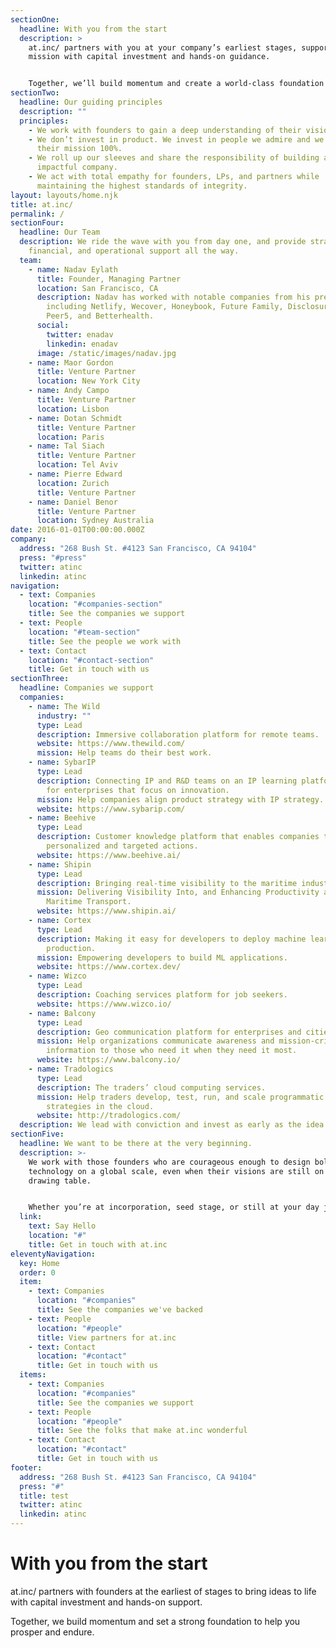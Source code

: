 ```yaml
---
sectionOne:
  headline: With you from the start
  description: >
    at.inc/ partners with you at your company’s earliest stages, supporting your
    mission with capital investment and hands-on guidance. 


    Together, we’ll build momentum and create a world-class foundation to help you prosper and endure.
sectionTwo:
  headline: Our guiding principles
  description: ""
  principles:
    - We work with founders to gain a deep understanding of their vision.
    - We don’t invest in product. We invest in people we admire and we back
      their mission 100%.
    - We roll up our sleeves and share the responsibility of building a dynamic,
      impactful company.
    - We act with total empathy for founders, LPs, and partners while
      maintaining the highest standards of integrity.
layout: layouts/home.njk
title: at.inc/
permalink: /
sectionFour:
  headline: Our Team
  description: We ride the wave with you from day one, and provide strategic,
    financial, and operational support all the way.
  team:
    - name: Nadav Eylath
      title: Founder, Managing Partner
      location: San Francisco, CA
      description: Nadav has worked with notable companies from his previous fun
        including Netlify, Wecover, Honeybook, Future Family, Disclosures,
        Peer5, and Betterhealth.
      social:
        twitter: enadav
        linkedin: enadav
      image: /static/images/nadav.jpg
    - name: Maor Gordon
      title: Venture Partner
      location: New York City
    - name: Andy Campo
      title: Venture Partner
      location: Lisbon
    - name: Dotan Schmidt
      title: Venture Partner
      location: Paris
    - name: Tal Siach
      title: Venture Partner
      location: Tel Aviv
    - name: Pierre Edward
      location: Zurich
      title: Venture Partner
    - name: Daniel Benor
      title: Venture Partner
      location: Sydney Australia
date: 2016-01-01T00:00:00.000Z
company:
  address: "268 Bush St. #4123 San Francisco, CA 94104"
  press: "#press"
  twitter: atinc
  linkedin: atinc
navigation:
  - text: Companies
    location: "#companies-section"
    title: See the companies we support
  - text: People
    location: "#team-section"
    title: See the people we work with
  - text: Contact
    location: "#contact-section"
    title: Get in touch with us
sectionThree:
  headline: Companies we support
  companies:
    - name: The Wild
      industry: ""
      type: Lead
      description: Immersive collaboration platform for remote teams.
      website: https://www.thewild.com/
      mission: Help teams do their best work.
    - name: SybarIP
      type: Lead
      description: Connecting IP and R&D teams on an IP learning platform, designed
        for enterprises that focus on innovation.
      mission: Help companies align product strategy with IP strategy.
      website: https://www.sybarip.com/
    - name: Beehive
      type: Lead
      description: Customer knowledge platform that enables companies to make
        personalized and targeted actions.
      website: https://www.beehive.ai/
    - name: Shipin
      type: Lead
      description: Bringing real-time visibility to the maritime industry.
      mission: Delivering Visibility Into, and Enhancing Productivity and Safety of
        Maritime Transport.
      website: https://www.shipin.ai/
    - name: Cortex
      type: Lead
      description: Making it easy for developers to deploy machine learning models in
        production.
      mission: Empowering developers to build ML applications.
      website: https://www.cortex.dev/
    - name: Wizco
      type: Lead
      description: Coaching services platform for job seekers.
      website: https://www.wizco.io/
    - name: Balcony
      type: Lead
      description: Geo communication platform for enterprises and cities.
      mission: Help organizations communicate awareness and mission-critical
        information to those who need it when they need it most.
      website: https://www.balcony.io/
    - name: Tradologics
      type: Lead
      description: The traders’ cloud computing services.
      mission: Help traders develop, test, run, and scale programmatic trading
        strategies in the cloud.
      website: http://tradologics.com/
  description: We lead with conviction and invest as early as the idea phase.
sectionFive:
  headline: We want to be there at the very beginning.
  description: >-
    We work with those founders who are courageous enough to design bold
    technology on a global scale, even when their visions are still on the
    drawing table.


    Whether you’re at incorporation, seed stage, or still at your day job creating your vision for something new, we want to hear why you’re ready to dive in. We want to be there at the very beginning.
  link:
    text: Say Hello
    location: "#"
    title: Get in touch with at.inc
eleventyNavigation:
  key: Home
  order: 0
  item:
    - text: Companies
      location: "#companies"
      title: See the companies we've backed
    - text: People
      location: "#people"
      title: View partners for at.inc
    - text: Contact
      location: "#contact"
      title: Get in touch with us
  items:
    - text: Companies
      location: "#companies"
      title: See the companies we support
    - text: People
      location: "#people"
      title: See the folks that make at.inc wonderful
    - text: Contact
      location: "#contact"
      title: Get in touch with us
footer:
  address: "268 Bush St. #4123 San Francisco, CA 94104"
  press: "#"
  title: test
  twitter: atinc
  linkedin: atinc
---
```

# With you from the start

at.inc/ partners with founders at the earliest of stages to bring ideas to life with capital investment and hands-on support.

Together, we build momentum and set a strong foundation to help you prosper and endure.

